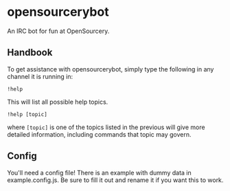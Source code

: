 opensourcerybot
===============

An IRC bot for fun at OpenSourcery.

## Handbook

To get assistance with opensourcerybot, simply type the following in any channel it is running in:

```
!help
```

This will list all possible help topics.

```
!help [topic]
```

where `[topic]` is one of the topics listed in the previous will give more detailed information, including commands that topic may govern.

## Config

You'll need a config file! There is an example with dummy data in example.config.js. Be sure to fill it out and rename it if you want this to work.
